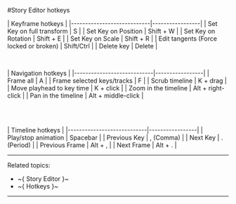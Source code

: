 ﻿#Story Editor hotkeys


|  Keyframe hotkeys    |
|----------------------------|-----------------|
| Set Key on full transform | S |
| Set Key on Position | Shift + W             |
| Set Key on Rotation | Shift + E             |
| Set Key on Scale | Shift + R             |
| Edit tangents (Force locked or broken) | Shift/Ctrl             |
| Delete key | Delete            |

<br>


|  Navigation hotkeys    |
|----------------------------|-----------------|
| Frame all | A |
| Frame selected keys/tracks | F             |
| Scrub timeline | K + drag             |
| Move playhead to key time | K + click             |
| Zoom in the timeline | Alt + right-click             |
| Pan in the timeline | Alt + middle-click             |


<br>

<br>

|  Timeline hotkeys    |
|----------------------------|-----------------|
| Play/stop animation | Spacebar |
| Previous Key | , (Comma)             |
| Next Key | . (Period) |
| Previous Frame | Alt + ,          |
| Next Frame | Alt + .           |

---
Related topics:
-	~{ Story Editor }~
-	~{ Hotkeys }~
---
